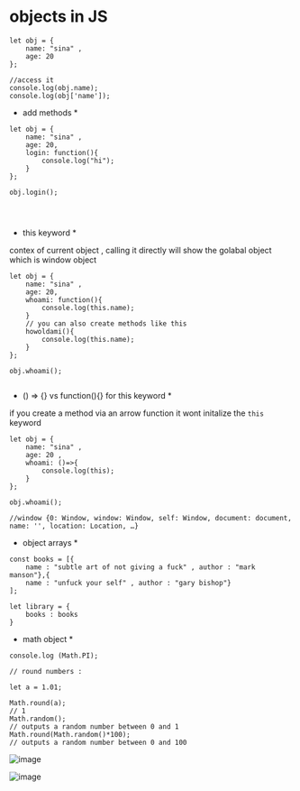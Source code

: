 # objects in JS

```
let obj = {
	name: "sina" ,
	age: 20
};

//access it
console.log(obj.name);
console.log(obj['name']);

```

* add methods *

```
let obj = {
	name: "sina" ,
	age: 20,
	login: function(){
		console.log("hi");
	}
};

obj.login();




```

* this keyword *

contex of current object , calling it directly will show the golabal object which is window object

```
let obj = {
	name: "sina" ,
	age: 20,
	whoami: function(){
		console.log(this.name);
	}
	// you can also create methods like this
	howoldami(){
		console.log(this.name);
	}
};

obj.whoami();


```

* () => {} vs function(){} for this keyword *

if you create a method via an arrow function it wont initalize the `this` keyword
```
let obj = {
	name: "sina" ,
	age: 20 , 
	whoami: ()=>{
		console.log(this);
	}
};

obj.whoami();

//window {0: Window, window: Window, self: Window, document: document, name: '', location: Location, …}

```
* object arrays *
```
const books = [{
    name : "subtle art of not giving a fuck" , author : "mark manson"},{
    name : "unfuck your self" , author : "gary bishop"}
];

let library = {
    books : books
}

```

* math object *

```
console.log (Math.PI);

// round numbers :

let a = 1.01;

Math.round(a);
// 1
Math.random();
// outputs a random number between 0 and 1
Math.round(Math.random()*100);
// outputs a random number between 0 and 100

```
![image](https://user-images.githubusercontent.com/72389059/203903157-291fe03a-9ece-42c8-b0f0-745291d38aaa.png)

![image](https://user-images.githubusercontent.com/72389059/203904760-741f32f5-45bd-457c-936c-4f76b6e55a71.png)

